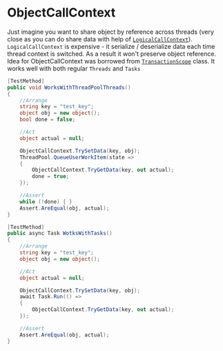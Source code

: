 # ObjectCallContext

Just imagine you want to share object by reference across threads (very close as you can do share data with help of [`LogicalCallContext`](https://msdn.microsoft.com/en-us/library/system.runtime.remoting.messaging.logicalcallcontext(v=vs.110).aspx)). `LogicalCallContext` is expensive - it serialize / deserialize data each time thread context is switched. As a result it won't preserve object reference. Idea for ObjectCallContext was borrowed from [`TransactionScope`](https://referencesource.microsoft.com/#System.Transactions/System/Transactions/Transaction.cs,a538de61b60d1252) class.
It works well with both regular `Threads` and `Tasks`

```c#
[TestMethod]
public void WorksWithThreadPoolThreads()
{
    //Arrange
    string key = "test_key";
    object obj = new object();
    bool done = false;

    //Act
    object actual = null;

    ObjectCallContext.TrySetData(key, obj);
    ThreadPool.QueueUserWorkItem(state =>
    {
        ObjectCallContext.TryGetData(key, out actual);
        done = true;
    });

    //Assert
    while (!done) { }
    Assert.AreEqual(obj, actual);
}

[TestMethod]
public async Task WotksWithTasks()
{
    //Arrange
    string key = "test_key";
    object obj = new object();

    //Act
    object actual = null;

    ObjectCallContext.TrySetData(key, obj);
    await Task.Run(() =>
    {
        ObjectCallContext.TryGetData(key, out actual);
    });

    //Assert
    Assert.AreEqual(obj, actual);
}
```
